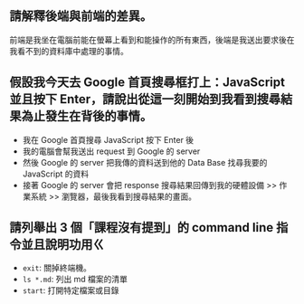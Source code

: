 ## 請解釋後端與前端的差異。
前端是我坐在電腦前能在螢幕上看到和能操作的所有東西，後端是我送出要求後在我看不到的資料庫中處理的事情。

## 假設我今天去 Google 首頁搜尋框打上：JavaScript 並且按下 Enter，請說出從這一刻開始到我看到搜尋結果為止發生在背後的事情。

* 我在 Google 首頁搜尋 JavaScript 按下 Enter 後
* 我的電腦會幫我送出 request 到 Google 的 server
* 然後 Google 的 server 把我傳的資料送到他的 Data Base 找尋我要的 JavaScript 的資料
* 接著 Google 的 server 會把 response 搜尋結果回傳到我的硬體設備 >> 作業系統 >> 瀏覽器，最後我看到搜尋結果的畫面。


## 請列舉出 3 個「課程沒有提到」的 command line 指令並且說明功用ㄍ
* `exit`: 關掉終端機。
* `ls *.md`: 列出 md 檔案的清單
* `start`: 打開特定檔案或目錄
